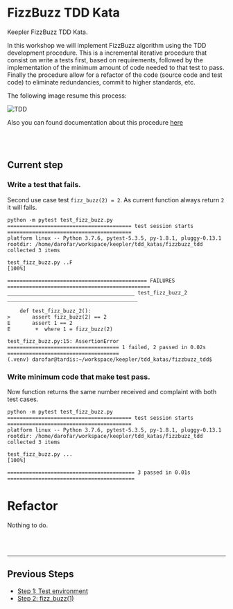 # FizzBuzz TDD Kata

Keepler FizzBuzz TDD Kata.

In this workshop we will implement FizzBuzz algorithm using the TDD development procedure. This is a incremental 
iterative procedure that consist on write a tests first, based on requirements, followed by the implementation of the 
minimum amount of code needed to that test to pass. Finally the procedure allow for a refactor of the code (source code
and test code) to eliminate redundancies, commit to higher standards, etc. 

The following image resume this process: 

![TDD](https://upload.wikimedia.org/wikipedia/commons/0/0b/TDD_Global_Lifecycle.png)

Also you can found documentation about this procedure [here](https://en.wikipedia.org/wiki/Test-driven_development)

<br />
<br />

## Current step

### Write a test that fails. 
Second use case test `fizz_buzz(2) = 2`. As current function always return `2` it will fails.

```
python -m pytest test_fizz_buzz.py 
======================================== test session starts ========================================
platform linux -- Python 3.7.6, pytest-5.3.5, py-1.8.1, pluggy-0.13.1
rootdir: /home/darofar/workspace/keepler/tdd_katas/fizzbuzz_tdd
collected 3 items                                                                                   

test_fizz_buzz.py ..F                                                                         [100%]

============================================= FAILURES ==============================================
_________________________________________ test_fizz_buzz_2 __________________________________________

    def test_fizz_buzz_2():
>       assert fizz_buzz(2) == 2
E       assert 1 == 2
E        +  where 1 = fizz_buzz(2)

test_fizz_buzz.py:15: AssertionError
==================================== 1 failed, 2 passed in 0.02s ====================================
(.venv) darofar@tardis:~/workspace/keepler/tdd_katas/fizzbuzz_tdd$ 
``` 

### Write minimum code that make test pass.
Now function returns the same number received and complaint with both test cases. 
```
python -m pytest test_fizz_buzz.py 
======================================== test session starts ========================================
platform linux -- Python 3.7.6, pytest-5.3.5, py-1.8.1, pluggy-0.13.1
rootdir: /home/darofar/workspace/keepler/tdd_katas/fizzbuzz_tdd
collected 3 items                                                                                   

test_fizz_buzz.py ...                                                                         [100%]

========================================= 3 passed in 0.01s =========================================
```

# Refactor 
Nothing to do. 

<br />
<br />
<hr />

## Previous Steps

- [Step 1: Test environment](https://github.com/darofar/fizzbuzz_tdd/blob/3836e05c9f868c29cfb77241c703259afbd98d21/README.md)
- [Step 2: fizz_buzz(1)](https://github.com/darofar/fizzbuzz_tdd/blob/8ae70a62115a3ab44c30463d2da2e6b359c1f587/README.md)

